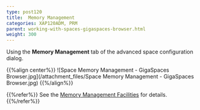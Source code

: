 ```yaml
---
type: post120
title:  Memory Management
categories: XAP120ADM, PRM
parent: working-with-spaces-gigaspaces-browser.html
weight: 300
---
```


 Using the **Memory Management** tab of the advanced space configuration dialog.

{{%align center%}}
![Space Memory Management - GigaSpaces Browser.jpg](/attachment_files/Space Memory Management - GigaSpaces Browser.jpg)
{{%/align%}}

{{%refer%}}
See the [Memory Management Facilities](./memory-management-facilities.html) for details.
{{%/refer%}}
